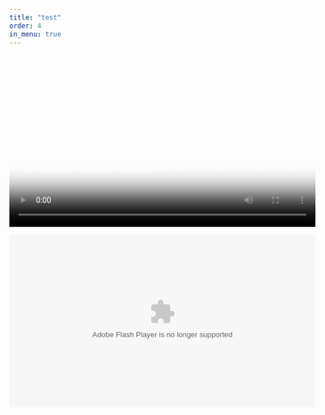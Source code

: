 ```yaml
---
title: "test"
order: 4
in_menu: true
---
```

<video
width="550" height="310"
controls="controls"
preload="auto"
autoplay
poster="http://www.alex-bernardini.fr/videos/poster.jpg">

<source src="https://youtu.be/2XelhDnVqQg" type="video/mp4" />


<object type="application/x-shockwave-flash" data="dewtube.swf" width="550" height="310">
<param name="allowFullScreen" value="true" />
<param name="movie" value="http://www.alex-bernardini.fr/videos/dewtube.swf" />
<param name="flashvars" value="movie=http://www.alex-bernardini.fr/videos/Wildlife.flv&amp;width=512&amp;height=384&amp;autostart=1" />
</object>

</video> 